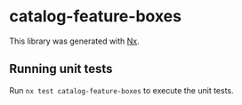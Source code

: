 # catalog-feature-boxes

This library was generated with [Nx](https://nx.dev).

## Running unit tests

Run `nx test catalog-feature-boxes` to execute the unit tests.
